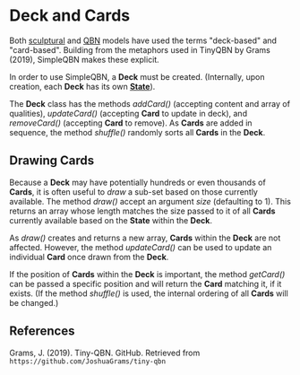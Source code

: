 # Deck and Cards

Both [sculptural](./sculpturalmodel.md) and [QBN](./qbn.md) models have used the terms "deck-based" and "card-based". Building from the metaphors used in TinyQBN by Grams (2019), SimpleQBN makes these explicit.

In order to use SimpleQBN, a **Deck** must be created. (Internally, upon creation, each **Deck** has its own [**State**](./state.md)).

The **Deck** class has the methods *addCard()* (accepting content and array of qualities), *updateCard()* (accepting **Card** to update in deck), and *removeCard()* (accepting **Card** to remove). As **Cards** are added in sequence, the method *shuffle()* randomly sorts all **Cards** in the **Deck**.

## Drawing **Cards**

Because a **Deck** may have potentially hundreds or even thousands of **Cards**, it is often useful to *draw* a sub-set based on those currently available. The method *draw()* accept an argument *size* (defaulting to 1). This returns an array whose length matches the size passed to it of all **Cards** currently available based on the **State** within the **Deck**.

As *draw()* creates and returns a new array, **Cards** within the **Deck** are not affected. However, the method *updateCard()* can be used to update an individual **Card** once drawn from the **Deck**.

If the position of **Cards** within the **Deck** is important, the method *getCard()* can be passed a specific position and will return the **Card** matching it, if it exists. (If the method *shuffle()* is used, the internal ordering of all **Cards** will be changed.)

## References

Grams, J. (2019). Tiny-QBN. GitHub. Retrieved from `https://github.com/JoshuaGrams/tiny-qbn`
